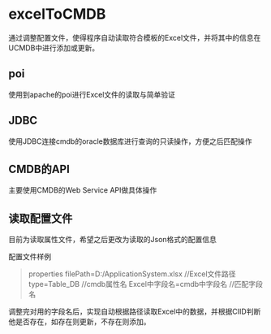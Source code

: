 # excelToCMDB
通过调整配置文件，使得程序自动读取符合模板的Excel文件，并将其中的信息在UCMDB中进行添加或更新。
## poi
使用到apache的poi进行Excel文件的读取与简单验证
## JDBC
使用JDBC连接cmdb的oracle数据库进行查询的只读操作，方便之后匹配操作
## CMDB的API
主要使用CMDB的Web Service API做具体操作
## 读取配置文件
目前为读取属性文件，希望之后更改为读取的Json格式的配置信息

配置文件样例

>properties
>filePath=D:/ApplicationSystem.xlsx //Excel文件路径
>type=Table_DB //cmdb属性名
>Excel中字段名=cmdb中字段名 //匹配字段名 

调整完对用的字段名后，实现自动根据路径读取Excel中的数据，并根据CIID判断他是否存在，如存在则更新，不存在则添加。
